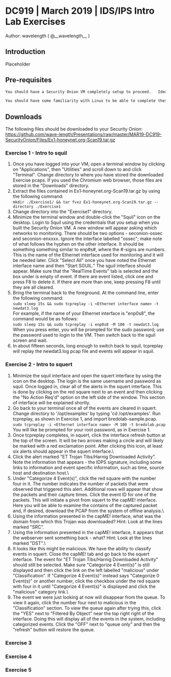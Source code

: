 # DC919  |  March 2019  |  IDS/IPS Intro Lab Exercises
Author: wavelength  ( @\_\_wavelength\_\_ )

## Introduction
Placeholder

## Pre-requisites
```sh
You should have a Security Onion VM completely setup to proceed.   Ideally, you would have a snapshot of the fresh install that you can revert to between exercises.\

You should have some familiarity with Linux to be able to complete these exercises.   Some step-by-step instructions are provided to familiarize you with Security Onion or to ensure that exercises work as intended.
```

## Downloads
The following files should be downloaded to your Security Onion:\
https://github.com/wave-length/Presentations/raw/master/MAR19-DC919-SecurityOnion/Files/Ex1-honeynet.org-Scan19.tar.gz

### Exercise 1 - Intro to squil
1. Once you have logged into your VM, open a terminal window by clicking on "Applications", then "Utilities" and scroll down to and click "Terminal".   Change directory to where you have stored the downloaded Exercise pcaps.   If you used the Chromium web browser, those files are stored in the "Downloads" directory.
2. Extract the files contained in Ex1-honeynet.org-Scan19.tar.gz by using the following command:\
  `mkdir ./Exercise1/ && tar fvxz Ex1-honeynet.org-Scan19.tar.gz --directory ./Exercise1`
3. Change directory into the "Exercise1" directory.
4. Minimize the terminal window and double-click the "Squil" icon on the desktop.   Login to Squil using the credentials that you setup when you built the Security Onion VM.  A new window will appear asking which networks to monitoring.   There should be two options - seconion-ossec and seconion-enxxxx.   Ignore the interface labelled "ossec"; make note of what follows the hyphen on the other interface.   It should be something something similar to enp#s#, where the #-signs are numbers.  This is the name of the Ethernet interface used for monitoring and it will be needed later.   Click "Select All" once you have noted the Ethernet interface name and then "Start SGUIL."  The sguil interface should appear.   Make sure that the "RealTime Events" tab is selected and the box under is empty of event.   If there are event listed, click one and press F8 to delete it.   If there are more than one, keep pressing F8 until they are all cleared.
5. Bring the terminal back to the foreground.   At the command line, enter the following command:\
`sudo sleep 15s && sudo tcpreplay -i <Ethernet interface name> -t newdat3.log`\
For example, if the name of your Ethernet interface is "enp0s8", the command would be as follows:\
`sudo sleep 15s && sudo tcpreplay -i enp0s8 -M 100 -t newdat3.log`\
When you press enter, you will be prompted for the sudo password; use the password used to login to the VM.   Then switch back to the sguil screen and wait.
6. In about fifteen seconds, long enough to switch back to squil, tcpreplay will replay the newdat3.log pcap file and events will appear in squil.
  
### Exercise 2 - Intro to squert
1. Minimize the squil interface and open the squert interface by using the icon on the desktop.   The login is the same username and password as squil.   Once logged in, clear all of the alerts in the squert interface.   This is done by clicking on the red square next to an event and then clicking the "No Action Req'd" option on the left side of the window.   This section of interface will be explained shortly.
2. Go back to your terminal once all of the events are cleared in squert. Change directory to '/opt/examples' by typing 'cd /opt/examples'.  Run tcpreplay, as shown in Exercise 1, and import bredolab-sample.pcap.\
 `sudo tcpreplay -i <Ethernet interface name> -M 100 -t bredolab.pcap`\
 You will like be prompted for your root password, as in Exercise 1.
3. Once tcpreplay completes, in squert, click the interface refresh button at the top of the screen.  It will be two arrows making a circle and will likely be marked with a red exclamation point.   After clicking this icon, at least six alerts should appear in the squert interface.\
4. Click the alert marked "ET Trojan Tibs/Harnig Downloaded Activity".   Note the information that appears - the IDPS signature, including some links to information and event specific information, such as time, source host and destination host.\
5. Under "Categorize 4 Event(s)", click the red square with the number four in it.  The number indicates the number of packets that were observed that triggered this alert.   Additional rows will appear that show the packets and their capture times.   Click the event ID for one of the packets.   This will initiate a pivot from squert to the capME! interface.   Here you will be able to examine the contains of the captured packet and, if desired, download the PCAP from the system of offline analysis.\
6. Using the information presented in the capME! interface, what was the domain from which this Trojan was downloaded?  Hint: Look at the lines marked "SRC".
7. Using the information presented in the capME! interface, it appears that the webserver sent something back - what?  Hint: Look at the lines marked "DST".\
8. It looks like this might be malicious.  We have the ability to classify events in squert.   Close the capME! tab and go back to the squert interface.   The event for "ET Trojan Tibs/Harnig Downloaded Activity" should still be selected.   Make sure "Categorize 4 Event(s)" is still displayed and then click the link on the left labelled "malicious" under "Classification".   If "Categorize 4 Event(s)" instead says "Categorize 0 Event(s)" or another number, click the checkbox under the red square with four in it until "Categorize 4 Event(s)" is displayed and click the "malicious" category link.\
9. The event we were just looking at now will disappear from the queue.    To view it again, click the number four next to malicious in the "Classification" section.    To view the queue again after trying this, click the "YES" next to "Filtered By Object" near the top right right of the interface.   Doing this will display all of the events in the system, including categorized events.   Click the "OFF" next to "queue only" and then the "refresh" button will restore the queue.

### Exercise 3

### Exercise 4

### Exercise 5

